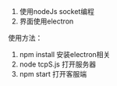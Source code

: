 
1. 使用nodeJs socket编程
2. 界面使用electron

使用方法：

1. npm install  安装electron相关
2. node tcpS.js 打开服务器
3. npm start 打开客服端 
